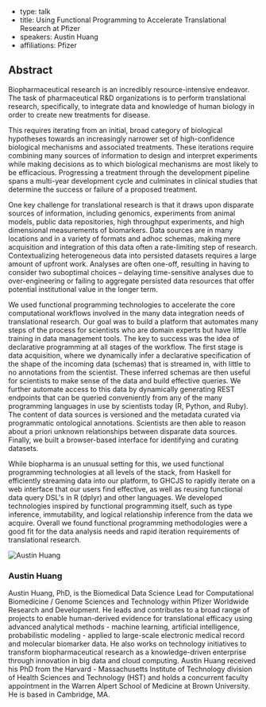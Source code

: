 - type: talk
- title: Using Functional Programming to Accelerate Translational Research at Pfizer
- speakers: Austin Huang
- affiliations: Pfizer

## Abstract

Biopharmaceutical research is an incredibly resource-intensive endeavor. The task of pharmaceutical R&D organizations is to perform translational research, specifically, to integrate data and knowledge of human biology in order to create new treatments for disease.

This requires iterating from an initial, broad category of biological hypotheses towards an increasingly narrower set of high-confidence biological mechanisms and associated treatments. These iterations require combining many sources of information to design and interpret experiments while making decisions as to which biological mechanisms are most likely to be efficacious. Progressing a treatment through the development pipeline spans a multi-year development cycle and culminates in clinical studies that determine the success or failure of a proposed treatment.

One key challenge for translational research is that it draws upon disparate sources of information, including genomics, experiments from animal models, public data repositories, high throughput experiments, and high dimensional measurements of biomarkers. Data sources are in many locations and in a variety of formats and adhoc schemas, making mere acquisition and integration of this data often a rate-limiting step of research. Contextualizing heterogeneous data into persisted datasets requires a large amount of upfront work. Analyses are often one-off, resulting in having to consider two suboptimal choices – delaying time-sensitive analyses due to over-engineering or failing to aggregate persisted data resources that offer potential institutional value in the longer term.

We used functional programming technologies to accelerate the core computational workflows involved in the many data integration needs of translational research. Our goal was to build a platform that automates many steps of the process for scientists who are domain experts but have little training in data management tools. The key to success was the idea of declarative programming at all stages of the workflow. The first stage is data acquisition, where we dynamically infer a declarative specification of the shape of the incoming data (schemas) that is streamed in, with little to no annotations from the scientist. These inferred schemas are then useful for scientists to make sense of the data and build effective queries. We further automate access to this data by dynamically generating REST endpoints that can be queried conveniently from any of the many programming languages in use by scientists today (R, Python, and Ruby). The content of data sources is versioned and the metadata curated via programmatic ontological annotations. Scientists are then able to reason about a priori unknown relationships between disparate data sources. Finally, we built a browser-based interface for identifying and curating datasets.

While biopharma is an unusual setting for this, we used functional programming technologies at all levels of the stack, from Haskell for efficiently streaming data into our platform, to GHCJS to rapidly iterate on a web interface that our users find effective, as well as reusing functional data query DSL's in R (dplyr) and other languages. We developed technologies inspired by functional programming itself, such as type inference, immutability, and logical relationship inference from the data we acquire. Overall we found functional programming methodologies were a good fit for the data analysis needs and rapid iteration requirements of translational research.

<div class="author media" media:type="text/omd">

<div class="image">
<div class="avatar">
<img src="img/austin-huang.jpg" alt="Austin Huang"></img>
</div>
</div>

### Austin Huang

Austin Huang, PhD, is the Biomedical Data Science Lead for Computational Biomedicine / Genome Sciences and Technology within Pfizer Worldwide Research and Development. He leads and contributes to a broad range of projects to enable human-derived evidence for translational efficacy using advanced analytical methods - machine learning, artificial intelligence, probabilistic modeling - applied to large-scale electronic medical record and molecular biomarker data. He also works on technology initiatives to transform biopharmaceutical research as a knowledge-driven enterprise through innovation in big data and cloud computing. Austin Huang received his PhD from the Harvard - Massachusetts Institute of Technology division of Health Sciences and Technology (HST) and holds a concurrent faculty appointment in the Warren Alpert School of Medicine at Brown University. He is based in Cambridge, MA.

</div>
